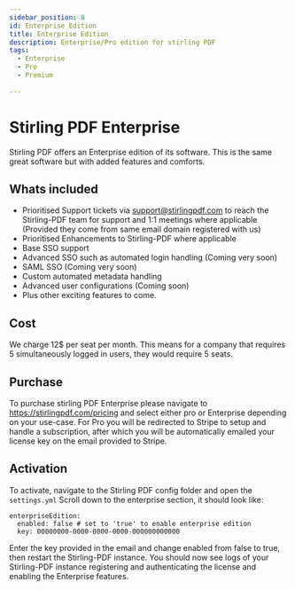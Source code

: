```yaml
---
sidebar_position: 8
id: Enterprise Edition
title: Enterprise Edition
description: Enterprise/Pro edition for stirling PDF
tags:
  - Enterprise
  - Pro
  - Premium
  
---
```

# Stirling PDF Enterprise

Stirling PDF offers an Enterprise edition of its software. This is the same great software but with added features and comforts.

## Whats included

- Prioritised Support tickets via support@stirlingpdf.com to reach the Stirling-PDF team for support and 1:1 meetings where applicable (Provided they come from same email domain registered with us)
- Prioritised Enhancements to Stirling-PDF where applicable 
- Base SSO support
- Advanced SSO such as automated login handling (Coming very soon)
- SAML SSO (Coming very soon)
- Custom automated metadata handling
- Advanced user configurations (Coming soon)
- Plus other exciting features to come.

## Cost

We charge 12$ per seat per month. This means for a company that requires 5 simultaneously logged in users, they would require 5 seats.

## Purchase

To purchase stirling PDF Enterprise please navigate to https://stirlingpdf.com/pricing and select either pro or Enterprise depending on your use-case.
For Pro you will be redirected to Stripe to setup and handle a subscription, after which you will be automatically emailed your license key on the email provided to Stripe.

## Activation

To activate, navigate to the Stirling PDF config folder and open the ``settings.yml``
Scroll down to the enterprise section, it should look like:
```
enterpriseEdition:
  enabled: false # set to 'true' to enable enterprise edition
  key: 00000000-0000-0000-0000-000000000000
```
Enter the key provided in the email and change enabled from false to true, then restart the Stirling-PDF instance.
You should now see logs of your Stirling-PDF instance registering and authenticating the license and enabling the Enterprise features.

